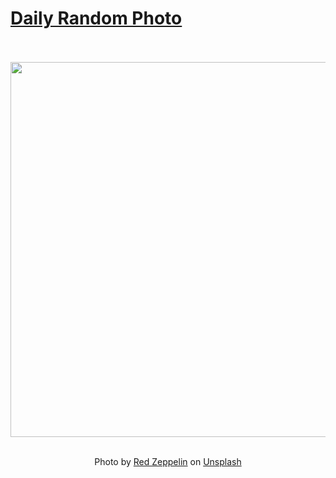 # [Daily Random Photo](https://www.dailyrandomphoto.com/)

<div align="center">
  <br>
  <br>
  <a href="https://www.dailyrandomphoto.com/p/2023/2023-12-01/"><img src="https://images.unsplash.com/photo-1701007633412-e519020c7c22?crop=entropy&cs=tinysrgb&fit=max&fm=jpg&ixid=M3w3NzUwOHwwfDF8cmFuZG9tfHx8fHx8fHx8MTcwMTM5MDgyMnw&ixlib=rb-4.0.3&q=80&w=1080" width="600px"></a>
  <br>
  <br>
  <p class="has-text-grey">Photo by <a href="https://unsplash.com/@redzeppelin?utm_source=Daily%20Random%20Photo&amp;utm_medium=referral" target="_blank" rel="noopener noreferrer">Red Zeppelin</a> on <a href="https://unsplash.com/photos/a-body-of-water-that-has-some-rocks-in-it-gJyGEg-LpTU?utm_source=Daily%20Random%20Photo&amp;utm_medium=referral" target="_blank" rel="noopener noreferrer">Unsplash</a></p>
</div>
